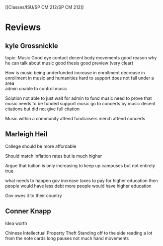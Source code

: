 [[Classes/ISU/SP CM 212/SP CM 212]]

#  Reviews

## kyle Grossnickle

topic: Music 
Good eye contact 
decent body movements
good reason why he can talk about music 
good thesis
good preview (very clear)

How is music being underfunded
increase in enrollment 
decrease in enrollment in music and humanities
hard to support 
does not fall under a area 	
admin unable to control music 

Solution 
not able to just wait for admin to fund music 
need to prove that music needs to be funded 
support music 
	go to concerts 
	by music 
decent citations but did not give full citation 

Music within a community 
attend fundraisers 
merch
attend concerts

## Marleigh Heil 

College should be more affordable 

Should match inflation rates but is much higher

Argue that tuition is only increasing to keep up campuses but not entirely true 

what needs to happen 
gov increase taxes to pay for higher education 
then 
people would have less debt 
more people would have higher education 

Gov owes it to their country 



## Conner Knapp

Idea worth 

Chinese Intellectual Property Theft 
Standing off to the side
reading a lot from the note cards 
long pauses 
not much hand movements 
